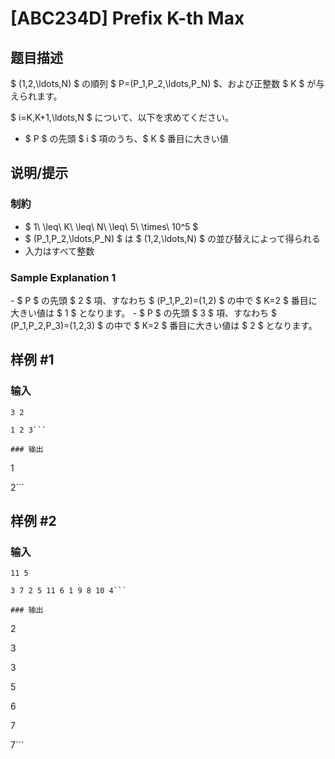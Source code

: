# [ABC234D] Prefix K-th Max

## 题目描述

[problemUrl]: https://atcoder.jp/contests/abc234/tasks/abc234_d

$ (1,2,\ldots,N) $ の順列 $ P=(P_1,P_2,\ldots,P_N) $、および正整数 $ K $ が与えられます。

$ i=K,K+1,\ldots,N $ について、以下を求めてください。

- $ P $ の先頭 $ i $ 項のうち、$ K $ 番目に大きい値

## 说明/提示

### 制約

- $ 1\ \leq\ K\ \leq\ N\ \leq\ 5\ \times\ 10^5 $
- $ (P_1,P_2,\ldots,P_N) $ は $ (1,2,\ldots,N) $ の並び替えによって得られる
- 入力はすべて整数

### Sample Explanation 1

\- $ P $ の先頭 $ 2 $ 項、すなわち $ (P_1,P_2)=(1,2) $ の中で $ K=2 $ 番目に大きい値は $ 1 $ となります。 - $ P $ の先頭 $ 3 $ 項、すなわち $ (P_1,P_2,P_3)=(1,2,3) $ の中で $ K=2 $ 番目に大きい値は $ 2 $ となります。

## 样例 #1

### 输入

```
3 2
1 2 3```

### 输出

```
1
2```

## 样例 #2

### 输入

```
11 5
3 7 2 5 11 6 1 9 8 10 4```

### 输出

```
2
3
3
5
6
7
7```

